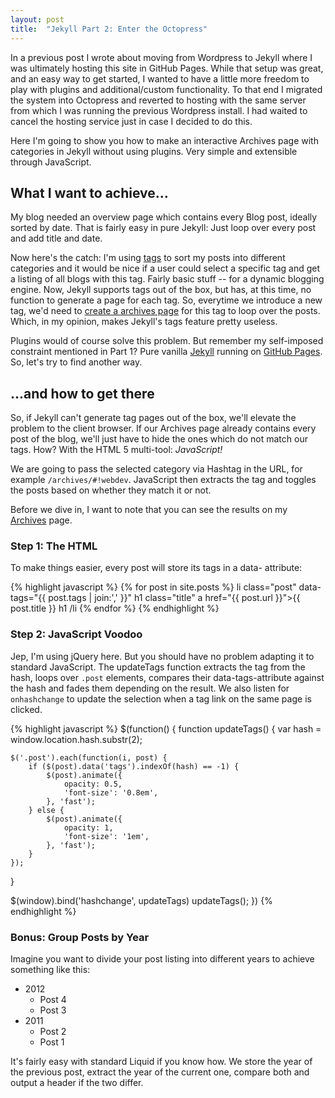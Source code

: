 ```yaml
---
layout: post
title:  "Jekyll Part 2: Enter the Octopress"
---
```


In a previous post I wrote about moving from Wordpress to Jekyll where I was
ultimately hosting this site in GitHub Pages. While that setup was great, and
an easy way to get started, I wanted to have a little more freedom to play with
plugins and additional/custom functionality. To that end I migrated the system
into Octopress and reverted to hosting with the same server from which I was
running the previous Wordpress install. I had waited to cancel the hosting
service just in case I decided to do this.

Here I'm going to show you how to make an interactive Archives page with
categories in Jekyll without using plugins. Very simple and extensible through
JavaScript.

What I want to achieve...
-------------------------

My blog needed an overview page which contains every Blog post, ideally sorted
by date. That is fairly easy in pure Jekyll: Just loop over every post and add
title and date.

Now here's the catch: I'm using [tags](#) to sort my posts into different
categories and it would be nice if a user could select a specific tag and get a
listing of all blogs with this tag. Fairly basic stuff -- for a dynamic
blogging engine. Now, Jekyll supports tags out of the box, but has, at this
time, no function to generate a page for each tag. So, everytime we introduce a
new tag, we'd need to [create a archives page](#) for this tag to loop over the
posts. Which, in my opinion, makes Jekyll's tags feature pretty useless.

Plugins would of course solve this problem. But remember my self-imposed
constraint mentioned in Part 1? Pure vanilla [Jekyll](#) running on
[GitHub Pages](http://www.github.com/). So, let's try to find another way.

...and how to get there
-----------------------

So, if Jekyll can't generate tag pages out of the box, we'll elevate the
problem to the client browser. If our Archives page already contains every post
of the blog, we'll just have to hide the ones which do not match our tags. How?
With the HTML 5 multi-tool: *JavaScript!*

We are going to pass the selected category via Hashtag in the URL, for example
`/archives/#!webdev`. JavaScript then extracts the tag and toggles the posts
based on whether they match it or not.

Before we dive in, I want to note that you can see the results on my
[Archives](#) page.


### Step 1: The HTML

To make things easier, every post will store its tags in a data- attribute:

{% highlight javascript %}
{% for post in site.posts %}
li class="post" data-tags="{{ post.tags | join:',' }}"
h1 class="title" a href="{{ post.url }}">{{ post.title }} h1
/li 
{% endfor %}
{% endhighlight %}


### Step 2: JavaScript Voodoo

Jep, I'm using jQuery here. But you should have no problem adapting it to
standard JavaScript. The updateTags function extracts the tag from the hash,
loops over `.post` elements, compares their data-tags-attribute against
the hash and fades them depending on the result. We also listen for
`onhashchange` to update the selection when a tag link on the same page
is clicked.

{% highlight javascript %}
$(function() {
function updateTags() {
    var hash = window.location.hash.substr(2);

    $('.post').each(function(i, post) {
        if ($(post).data('tags').indexOf(hash) == -1) {
            $(post).animate({
                opacity: 0.5,
                'font-size': '0.8em',
            }, 'fast');
        } else {
            $(post).animate({
                opacity: 1,
                'font-size': '1em',
            }, 'fast');
        }
    });
}

$(window).bind('hashchange', updateTags)
updateTags();
})
{% endhighlight %}


### Bonus: Group Posts by Year

Imagine you want to divide your post listing into different years to achieve
something like this:

* 2012
  * Post 4
  * Post 3
* 2011
  * Post 2
  * Post 1

It's fairly easy with standard Liquid if you know how. We store the year of the
previous post, extract the year of the current one, compare both and output a
header if the two differ.

